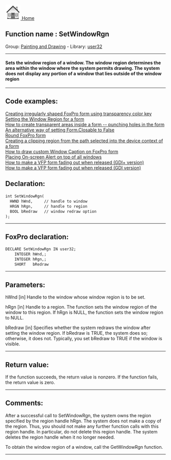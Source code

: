 [<img src="../../images/home.png"> Home ](https://github.com/VFPX/Win32API)  

## Function name : SetWindowRgn
Group: [Painting and Drawing](../../functions_group.md#Painting_and_Drawing)  -  Library: [user32](../../Libraries.md#user32)  
***  


#### Sets the window region of a window. The window region determines the area within the window where the system permits drawing. The system does not display any portion of a window that lies outside of the window region
***  


## Code examples:
[Creating irregularly shaped FoxPro form using transparency color key](../../samples/sample_033.md)  
[Setting the Window Region for a form](../../samples/sample_120.md)  
[How to create transparent areas inside a form -- punching holes in the form](../../samples/sample_126.md)  
[An alternative way of setting Form.Closable to False](../../samples/sample_127.md)  
[Round FoxPro form](../../samples/sample_143.md)  
[Creating a clipping region from the path selected into the device context of a form](../../samples/sample_144.md)  
[How to draw custom Window Caption on FoxPro form](../../samples/sample_499.md)  
[Placing On-screen Alert on top of all windows](../../samples/sample_504.md)  
[How to make a VFP form fading out when released (GDI+ version)](../../samples/sample_527.md)  
[How to make a VFP form fading out when released (GDI version)](../../samples/sample_528.md)  

## Declaration:
```foxpro  
int SetWindowRgn(
  HWND hWnd,     // handle to window
  HRGN hRgn,     // handle to region
  BOOL bRedraw   // window redraw option
);  
```  
***  


## FoxPro declaration:
```foxpro  
DECLARE SetWindowRgn IN user32;
	INTEGER hWnd,;
	INTEGER hRgn,;
	SHORT   bRedraw  
```  
***  


## Parameters:
hWnd 
[in] Handle to the window whose window region is to be set. 

hRgn 
[in] Handle to a region. The function sets the window region of the window to this region. 
If hRgn is NULL, the function sets the window region to NULL. 

bRedraw 
[in] Specifies whether the system redraws the window after setting the window region. If bRedraw is TRUE, the system does so; otherwise, it does not. Typically, you set bRedraw to TRUE if the window is visible. 

  
***  


## Return value:
If the function succeeds, the return value is nonzero. If the function fails, the return value is zero. 
  
***  


## Comments:
After a successful call to SetWindowRgn, the system owns the region specified by the region handle hRgn. The system does not make a copy of the region. Thus, you should not make any further function calls with this region handle. In particular, do not delete this region handle. The system deletes the region handle when it no longer needed.  
  
To obtain the window region of a window, call the GetWindowRgn function.  
  
***  

